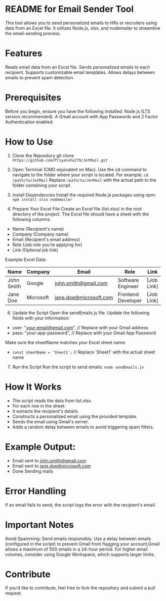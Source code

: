 # README for Email Sender Tool

This tool allows you to send personalized emails to HRs or recruiters using data from an Excel file. It utilizes Node.js, xlsx, and nodemailer to streamline the email-sending process.

# Features

Reads email data from an Excel file.
Sends personalized emails to each recipient.
Supports customizable email templates.
Allows delays between emails to prevent spam detection.

# Prerequisites

Before you begin, ensure you have the following installed:
Node.js (LTS version recommended).
A Gmail account with App Passwords and 2 Factor Authentication enabled.

# How to Use
1. Clone the Repository
   git clone ```https://github.com/Priyanshu279/JetMail.git```

2. Open Terminal (CMD equivalent on Mac).
Use the cd command to navigate to the folder where your script is located. For example: ```cd /path/to/JetMail```
Replace ```/path/to/JetMail``` with the actual path to the folder containing your script.

3. Install Dependencies
Install the required Node.js packages using npm:
```npm install xlsx nodemailer```

5. Prepare Your Excel File
Create an Excel file (list.xlsx) in the root directory of the project.
The Excel file should have a sheet with the following columns:
- Name (Recipient's name)
- Company (Company name)
- Email (Recipient's email address)
- Role (Job role you're applying for)
- Link (Optional job link)

Example Excel Data:

| Name        | Company     | Email                  | Role               | Link                 |
|-------------|-------------|------------------------|--------------------|----------------------|
| John Smith  | Google      | john.smith@gmail.com   | Software Engineer  |     [Job Link]       |
| Jane Doe    | Microsoft   | jane.doe@microsoft.com | Frontend Developer |     [Job Link]       |
	
6. Update the Script
Open the sendEmails.js file.
Update the following fields with your information:
- user: "your-email@gmail.com",        // Replace with your Gmail address
- pass: "your-app-password",           // Replace with your Gmail App Password

Make sure the sheetName matches your Excel sheet name:
- ```const sheetName = 'Sheet1';``` // Replace 'Sheet1' with the actual sheet name

7. Run the Script
Run the script to send emails:
```node sendEmails.js```

# How It Works
* The script reads the data from list.xlsx.
* For each row in the sheet:
* It extracts the recipient's details.
* Constructs a personalized email using the provided template.
* Sends the email using Gmail's server.
* Adds a random delay between emails to avoid triggering spam filters.

# Example Output:
* Email sent to john.smith@gmail.com
* Email sent to jane.doe@microsoft.com
* Done Sending mails

# Error Handling
If an email fails to send, the script logs the error with the recipient's email.

# Important Notes
Avoid Spamming:
Send emails responsibly.
Use a delay between emails (configured in the script) to prevent Gmail from flagging your account,Gmail allows a maximum of 500 emails in a 24-hour period. For higher email volumes, consider using Google Workspace, which supports larger limits.

# Contribute
If you’d like to contribute, feel free to fork the repository and submit a pull request.
